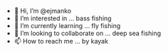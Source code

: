 - 👋 Hi, I’m @ejmanko
- 👀 I’m interested in ... bass fishing
- 🌱 I’m currently learning ... fly fishing 
- 💞️ I’m looking to collaborate on ... deep sea fishing
- 📫 How to reach me ... by kayak

<!---
ejmanko/ejmanko is a ✨ special ✨ repository because its `README.md` (this file) appears on your GitHub profile.
You can click the Preview link to take a look at your changes.
--->
